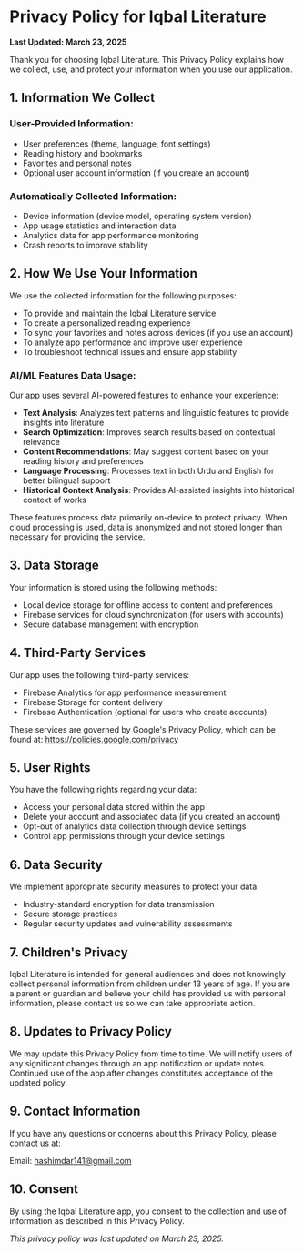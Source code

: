 # Privacy Policy for Iqbal Literature

**Last Updated: March 23, 2025**

Thank you for choosing Iqbal Literature. This Privacy Policy explains how we collect, use, and protect your information when you use our application.

## 1. Information We Collect

### User-Provided Information:
* User preferences (theme, language, font settings)
* Reading history and bookmarks
* Favorites and personal notes
* Optional user account information (if you create an account)

### Automatically Collected Information:
* Device information (device model, operating system version)
* App usage statistics and interaction data
* Analytics data for app performance monitoring
* Crash reports to improve stability

## 2. How We Use Your Information

We use the collected information for the following purposes:
* To provide and maintain the Iqbal Literature service
* To create a personalized reading experience
* To sync your favorites and notes across devices (if you use an account)
* To analyze app performance and improve user experience
* To troubleshoot technical issues and ensure app stability

### AI/ML Features Data Usage:
Our app uses several AI-powered features to enhance your experience:
* **Text Analysis**: Analyzes text patterns and linguistic features to provide insights into literature
* **Search Optimization**: Improves search results based on contextual relevance
* **Content Recommendations**: May suggest content based on your reading history and preferences
* **Language Processing**: Processes text in both Urdu and English for better bilingual support
* **Historical Context Analysis**: Provides AI-assisted insights into historical context of works

These features process data primarily on-device to protect privacy. When cloud processing is used, data is anonymized and not stored longer than necessary for providing the service.

## 3. Data Storage

Your information is stored using the following methods:
* Local device storage for offline access to content and preferences
* Firebase services for cloud synchronization (for users with accounts)
* Secure database management with encryption

## 4. Third-Party Services

Our app uses the following third-party services:
* Firebase Analytics for app performance measurement
* Firebase Storage for content delivery
* Firebase Authentication (optional for users who create accounts)

These services are governed by Google's Privacy Policy, which can be found at: https://policies.google.com/privacy

## 5. User Rights

You have the following rights regarding your data:
* Access your personal data stored within the app
* Delete your account and associated data (if you created an account)
* Opt-out of analytics data collection through device settings
* Control app permissions through your device settings

## 6. Data Security

We implement appropriate security measures to protect your data:
* Industry-standard encryption for data transmission
* Secure storage practices
* Regular security updates and vulnerability assessments

## 7. Children's Privacy

Iqbal Literature is intended for general audiences and does not knowingly collect personal information from children under 13 years of age. If you are a parent or guardian and believe your child has provided us with personal information, please contact us so we can take appropriate action.

## 8. Updates to Privacy Policy

We may update this Privacy Policy from time to time. We will notify users of any significant changes through an app notification or update notes. Continued use of the app after changes constitutes acceptance of the updated policy.

## 9. Contact Information

If you have any questions or concerns about this Privacy Policy, please contact us at:

Email: hashimdar141@gmail.com


## 10. Consent

By using the Iqbal Literature app, you consent to the collection and use of information as described in this Privacy Policy.

*This privacy policy was last updated on March 23, 2025.*
